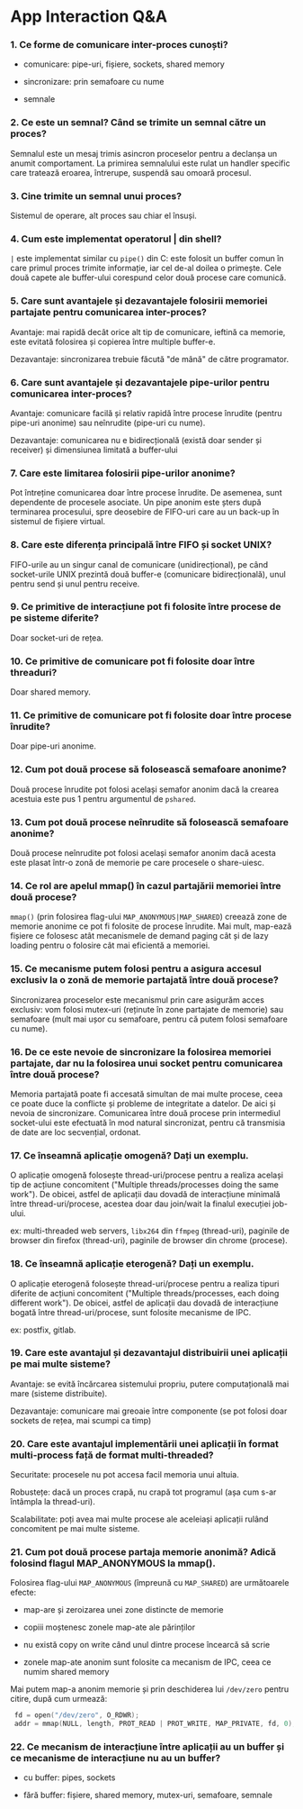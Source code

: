 # App Interaction Q&A

### 1. Ce forme de comunicare inter-proces cunoști?

   * comunicare: pipe-uri, fișiere, sockets, shared memory

   * sincronizare: prin semafoare cu nume

   * semnale

### 2. Ce este un semnal? Când se trimite un semnal către un proces?

   Semnalul este un mesaj trimis asincron proceselor pentru a declanșa un anumit comportament.
   La primirea semnalului este rulat un handler specific care tratează eroarea, întrerupe, suspendă sau omoară procesul.

### 3. Cine trimite un semnal unui proces?

   Sistemul de operare, alt proces sau chiar el însuși.

### 4. Cum este implementat operatorul | din shell?

   `|` este implementat similar cu `pipe()` din C: este folosit un buffer comun în care primul proces trimite informație, iar cel de-al doilea o primește.
   Cele două capete ale buffer-ului corespund celor două procese care comunică.

### 5. Care sunt avantajele și dezavantajele folosirii memoriei partajate pentru comunicarea inter-proces?

   Avantaje: mai rapidă decât orice alt tip de comunicare, ieftină ca memorie, este evitată folosirea și copierea între multiple buffer-e.

   Dezavantaje: sincronizarea trebuie făcută "de mână" de către programator.

### 6. Care sunt avantajele și dezavantajele pipe-urilor pentru comunicarea inter-proces?

   Avantaje: comunicare facilă și relativ rapidă între procese înrudite (pentru pipe-uri anonime) sau neînrudite (pipe-uri cu nume).

   Dezavantaje: comunicarea nu e bidirecțională (există doar sender și receiver) și dimensiunea limitată a buffer-ului

### 7. Care este limitarea folosirii pipe-urilor anonime?

   Pot întreține comunicarea doar între procese înrudite.
   De asemenea, sunt dependente de procesele asociate.
   Un pipe anonim este șters după terminarea procesului, spre deosebire de FIFO-uri care au un back-up în sistemul de fișiere virtual.

### 8. Care este diferența principală între FIFO și socket UNIX?

   FIFO-urile au un singur canal de comunicare (unidirecțional), pe când socket-urile UNIX prezintă două buffer-e (comunicare bidirecțională), unul pentru send și unul pentru receive.

### 9. Ce primitive de interacțiune pot fi folosite între procese de pe sisteme diferite?

   Doar socket-uri de rețea.

### 10. Ce primitive de comunicare pot fi folosite doar între threaduri?

   Doar shared memory.

### 11. Ce primitive de comunicare pot fi folosite doar între procese înrudite?

   Doar pipe-uri anonime.

### 12. Cum pot două procese să folosească semafoare anonime?

   Două procese înrudite pot folosi același semafor anonim dacă la crearea acestuia este pus 1 pentru argumentul de `pshared`.

### 13. Cum pot două procese neînrudite să folosească semafoare anonime?

   Două procese neînrudite pot folosi același semafor anonim dacă acesta este plasat într-o zonă de memorie pe care procesele o share-uiesc.

### 14. Ce rol are apelul mmap() în cazul partajării memoriei între două procese?

   `mmap()` (prin folosirea flag-ului `MAP_ANONYMOUS|MAP_SHARED`) creează zone de memorie anonime ce pot fi folosite de procese înrudite.
   Mai mult, map-ează fișiere ce folosesc atât mecanismele de demand paging cât și de lazy loading pentru o folosire cât mai eficientă a memoriei.

### 15. Ce mecanisme putem folosi pentru a asigura accesul exclusiv la o zonă de memorie partajată între două procese?

   Sincronizarea proceselor este mecanismul prin care asigurăm acces exclusiv: vom folosi mutex-uri (reținute în zone partajate de memorie) sau semafoare (mult mai ușor cu semafoare, pentru că putem folosi semafoare cu nume).

### 16. De ce este nevoie de sincronizare la folosirea memoriei partajate, dar nu la folosirea unui socket pentru comunicarea între două procese?

   Memoria partajată poate fi accesată simultan de mai multe procese, ceea ce poate duce la conflicte și probleme de integritate a datelor.
   De aici și nevoia de sincronizare.
   Comunicarea între două procese prin intermediul socket-ului este efectuată în mod natural sincronizat, pentru că transmisia de date are loc secvențial, ordonat.

### 17. Ce înseamnă aplicație omogenă? Dați un exemplu.

   O aplicație omogenă folosește thread-uri/procese pentru a realiza același tip de acțiune concomitent ("Multiple threads/processes doing the same work").
   De obicei, astfel de aplicații dau dovadă de interacțiune minimală între thread-uri/procese, acestea doar dau join/wait la finalul execuției job-ului.

   ex: multi-threaded web servers, `libx264` din `ffmpeg` (thread-uri), paginile de browser din firefox (thread-uri), paginile de browser din chrome (procese).

### 18. Ce înseamnă aplicație eterogenă? Dați un exemplu.

   O aplicație eterogenă folosește thread-uri/procese pentru a realiza tipuri diferite de acțiuni concomitent ("Multiple threads/processes, each doing different work").
   De obicei, astfel de aplicații dau dovadă de interacțiune bogată între thread-uri/procese, sunt folosite mecanisme de IPC.

   ex: postfix, gitlab.

### 19. Care este avantajul și dezavantajul distribuirii unei aplicații pe mai multe sisteme?

   Avantaje: se evită încărcarea sistemului propriu, putere computațională mai mare (sisteme distribuite).

   Dezavantaje: comunicare mai greoaie între componente (se pot folosi doar sockets de rețea, mai scumpi ca timp)

### 20. Care este avantajul implementării unei aplicații în format multi-process față de format multi-threaded?

   Securitate: procesele nu pot accesa facil memoria unui altuia.

   Robustețe: dacă un proces crapă, nu crapă tot programul (așa cum s-ar întâmpla la thread-uri).

   Scalabilitate: poți avea mai multe procese ale aceleiași aplicații rulând concomitent pe mai multe sisteme.

### 21. Cum pot două procese partaja memorie anonimă? Adică folosind flagul MAP_ANONYMOUS la mmap().

   Folosirea flag-ului `MAP_ANONYMOUS` (împreună cu `MAP_SHARED`) are următoarele efecte:

   * map-are și zeroizarea unei zone distincte de memorie

   * copiii moștenesc zonele map-ate ale părinților

   * nu există copy on write când unul dintre procese încearcă să scrie

   * zonele map-ate anonim sunt folosite ca mecanism de IPC, ceea ce numim shared memory

   Mai putem map-a anonim memorie și prin deschiderea lui `/dev/zero` pentru citire, după cum urmează:

   ```C
    fd = open("/dev/zero", O_RDWR);   
    addr = mmap(NULL, length, PROT_READ | PROT_WRITE, MAP_PRIVATE, fd, 0);
   ```

### 22. Ce mecanism de interacțiune între aplicații au un buffer și ce mecanisme de interacțiune nu au un buffer?

   * cu buffer: pipes, sockets

   * fără buffer: fișiere, shared memory, mutex-uri, semafoare, semnale
